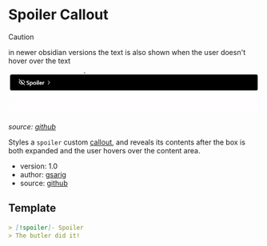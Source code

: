 # Spoiler Callout

 > [!CAUTION]
 > in newer obsidian versions the text is also shown when the user doesn't hover over the text

![](./demo.gif)

*source: [github](https://github.com/gsarig/obsidian-css-snippets)*

Styles a `spoiler` custom [callout](https://help.obsidian.md/Editing+and+formatting/Callouts), and reveals its contents after the box is both expanded and the user hovers over the content area.

- version: 1.0
- author: [gsarig](https://github.com/gsarig)
- source: [github](https://github.com/gsarig/obsidian-css-snippets/blob/main/callout-spoiler.css)

## Template
```md
> [!spoiler]- Spoiler
> The butler did it!
```
